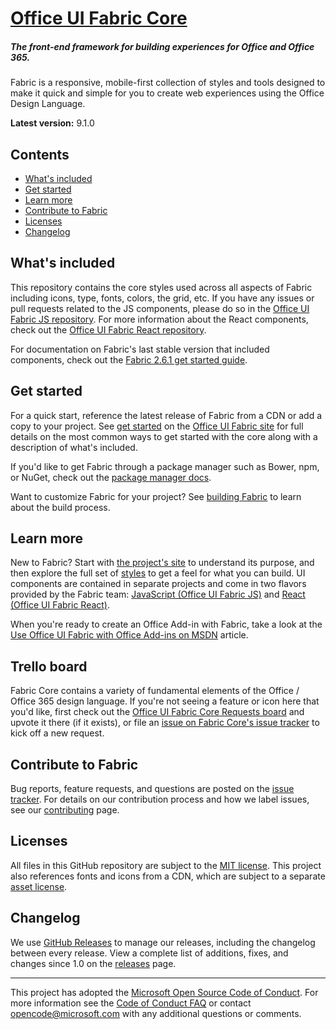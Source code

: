 # [Office UI Fabric Core](http://dev.office.com/fabric)

##### The front-end framework for building experiences for Office and Office 365.

Fabric is a responsive, mobile-first collection of styles and tools designed to make it quick and simple for you to create web experiences using the Office Design Language.

**Latest version:** 9.1.0


## Contents

- [What's included](#whats-included)
- [Get started](#get-started)
- [Learn more](#learn-more)
- [Contribute to Fabric](#contribute-to-fabric)
- [Licenses](#licenses)
- [Changelog](#changelog)

## What's included
This repository contains the core styles used across all aspects of Fabric including icons, type, fonts, colors, the grid, etc. If you have any issues or pull requests related to the JS components, please do so in the [Office UI Fabric JS repository](https://github.com/OfficeDev/office-ui-fabric-js). For more information about the React components, check out the [Office UI Fabric React repository](https://github.com/OfficeDev/office-ui-fabric-react).

For documentation on Fabric's last stable version that included components, check out the [Fabric 2.6.1 get started guide](https://github.com/OfficeDev/office-ui-fabric-core/blob/master/ghdocs/V2GETSTARTED.md).


## Get started
For a quick start, reference the latest release of Fabric from a CDN or add a copy to your project. See [get started](http://dev.office.com/fabric#/get-started) on the [Office UI Fabric site](http://dev.office.com/fabric#/) for full details on the most common ways to get started with the core along with a description of what's included.

If you'd like to get Fabric through a package manager such as Bower, npm, or NuGet, check out the [package manager docs](https://github.com/OfficeDev/office-ui-fabric-core/blob/master/ghdocs/PACKAGES.md).

Want to customize Fabric for your project? See [building Fabric](https://github.com/OfficeDev/Office-UI-Fabric/blob/master/ghdocs/BUILDING.md) to learn about the build process.


## Learn more

New to Fabric? Start with [the project's site](http://dev.office.com/fabric#/) to understand its purpose, and then explore the full set of [styles](http://dev.office.com/fabric#/styles) to get a feel for what you can build. UI components are contained in separate projects and come in two flavors provided by the Fabric team: [JavaScript (Office UI Fabric JS)](https://github.com/OfficeDev/office-ui-fabric-js) and [React (Office UI Fabric React)](https://github.com/OfficeDev/office-ui-fabric-react).

When you're ready to create an Office Add-in with Fabric, take a look at the [Use Office UI Fabric with Office Add-ins on MSDN](https://msdn.microsoft.com/EN-US/library/office/mt450443.aspx) article.

## Trello board

Fabric Core contains a variety of fundamental elements of the Office / Office 365 design language. If you're not seeing a feature or icon here that you'd like, first check out the [Office UI Fabric Core Requests board](https://trello.com/b/sPTXiMzG/office-ui-fabric-core-requests) and upvote it there (if it exists), or file an [issue on Fabric Core's issue tracker](https://github.com/OfficeDev/office-ui-fabric-core/issues) to kick off a new request.

## Contribute to Fabric

Bug reports, feature requests, and questions are posted on the [issue tracker](https://github.com/OfficeDev/Office-UI-Fabric-core/issues). For details on our contribution process and how we label issues, see our [contributing](https://github.com/OfficeDev/Office-UI-Fabric/blob/master/ghdocs/CONTRIBUTING.md) page.


## Licenses

All files in this GitHub repository are subject to the [MIT license](https://github.com/OfficeDev/office-ui-fabric-core/blob/master/LICENSE). This project also references fonts and icons from a CDN, which are subject to a separate [asset license](https://static2.sharepointonline.com/files/fabric/assets/license.txt).


## Changelog
We use [GitHub Releases](https://github.com/blog/1547-release-your-software) to manage our releases, including the changelog between every release. View a complete list of additions, fixes, and changes since 1.0 on the [releases](https://github.com/OfficeDev/Office-UI-Fabric/releases) page.

- - - 

This project has adopted the [Microsoft Open Source Code of Conduct](https://opensource.microsoft.com/codeofconduct/). For more information see the [Code of Conduct FAQ](https://opensource.microsoft.com/codeofconduct/faq/) or contact [opencode@microsoft.com](mailto:opencode@microsoft.com) with any additional questions or comments.
